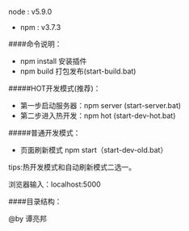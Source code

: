  node : v5.9.0
- npm : v3.7.3




####命令说明：
- npm install 安装插件 
- npm build 打包发布(start-build.bat)

#####HOT开发模式(推荐)：
- 第一步启动服务器：npm server (start-server.bat)
- 第二步进入热开发：npm hot (start-dev-hot.bat)

#####普通开发模式：
- 页面刷新模式 npm start（start-dev-old.bat） 

tips:热开发模式和自动刷新模式二选一。

浏览器输入：localhost:5000

####目录结构：

@by 谭亮邦
